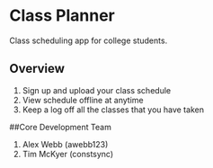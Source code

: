 Class Planner
=============

Class scheduling app for college students.

## Overview
1. Sign up and upload your class schedule
2. View schedule offline at anytime
3. Keep a log off all the classes that you have taken

##Core Development Team 
1. Alex Webb (awebb123) 
2. Tim McKyer (constsync)
